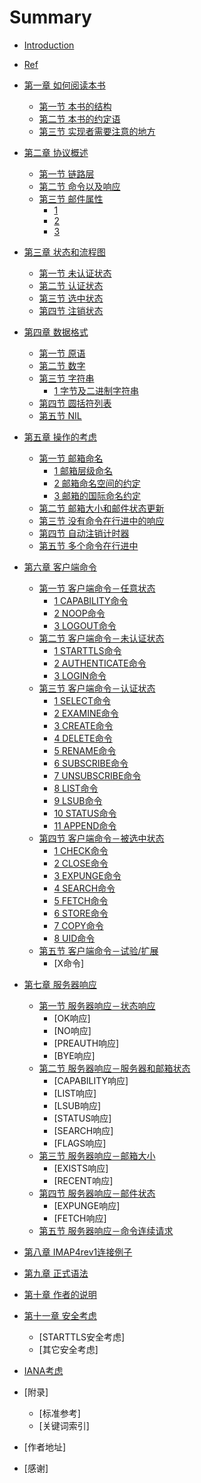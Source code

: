 # Summary

* [Introduction](README.md)
* [Ref](Reference.md)
* [第一章 如何阅读本书](ch1/README.md)
  * [第一节 本书的结构](ch1/1.md)
  * [第二节 本书的约定语](ch1/2.md)
  * [第三节 实现者需要注意的地方](ch1/3.md)
* [第二章 协议概述](ch2/README.md)
  * [第一节 链路层](ch2/1.md)
  * [第二节 命令以及响应](ch2/2.md)
  * [第三节 邮件属性](ch2/3.md)
    * [1](ch2/3_1.md)
    * [2](ch2/3_2.md)
    * [3](ch2/3_3.md) 
  
* [第三章 状态和流程图](ch3/README.md)
  * [第一节 未认证状态](ch3/1.md)
  * [第二节 认证状态](ch3/2.md)
  * [第三节 选中状态](ch3/3.md)
  * [第四节 注销状态](ch4/4.md)

* [第四章 数据格式](ch4/README.md)
  * [第一节 原语](ch4/1.md)
  * [第二节 数字](ch4/2.md)
  * [第三节 字符串](ch4/3.md)
    * [1 字节及二进制字符串](ch4/3_1.md)
  * [第四节 圆括符列表](ch4/4.md)
  * [第五节 NIL](ch4/5.md)

* [第五章 操作的考虑](ch5/README.md)
  * [第一节 邮箱命名](ch5/1.md)
    * [1 邮箱层级命名](ch5/1_1.md)
    * [2 邮箱命名空间的约定](ch5/1_2.md)
    * [3 邮箱的国际命名约定](ch5/1_3.md)
  * [第二节 邮箱大小和邮件状态更新](ch5/2.md)
  * [第三节 没有命令在行进中的响应](ch5/3.md)
  * [第四节 自动注销计时器](ch5/4.md)
  * [第五节 多个命令在行进中](ch5/5.md)

* [第六章 客户端命令](ch6/README.md)
  * [第一节 客户端命令－任意状态](ch6/1.md) 
    * [1 CAPABILITY命令](ch6/1/1_CAPABILITY.md)
    * [2 NOOP命令](ch6/1/1_NOOP.md)
    * [3 LOGOUT命令](ch6/1/1_LOGOUT.md)
  * [第二节 客户端命令－未认证状态](ch6/2.md)
    * [1 STARTTLS命令](ch6/2/2_STARTTLS.md)
    * [2 AUTHENTICATE命令](ch6/2/2_AUTHENTICATE.md)
    * [3 LOGIN命令](ch6/2/2_LOGIN.md)
  * [第三节 客户端命令－认证状态](ch6/3.md)
    * [1 SELECT命令](ch6/3/3_SELECT.md)
    * [2 EXAMINE命令](ch6/3/3_EXAMINE.md)
    * [3 CREATE命令](ch6/3/3_CREATE.md)
    * [4 DELETE命令](ch6/3/3_DELETE.md)
    * [5 RENAME命令](ch6/3/3_RENAME.md)
    * [6 SUBSCRIBE命令](ch6/3/3_SUBSCRIBE.md)
    * [7 UNSUBSCRIBE命令](ch6/3/3_UNSUBSCRIBE.md)
    * [8 LIST命令](ch6/3/3_LIST.md)
    * [9 LSUB命令](ch6/3/3_LSUB.md)
    * [10 STATUS命令](ch6/3/3_STATUS.md)
    * [11 APPEND命令](ch6/3/3_APPEND.md)
  * [第四节 客户端命令－被选中状态](ch6/4.md)
    * [1 CHECK命令](ch6/4/4_CHECK.md)
    * [2 CLOSE命令](ch6/4/4_CLOSE.md)
    * [3 EXPUNGE命令](ch6/4/4_EXPUNGE.md)
    * [4 SEARCH命令](ch6/4/4_SEARCH.md)
    * [5 FETCH命令](ch6/4/4_FETCH.md)
    * [6 STORE命令](ch6/4/4_STORE.md)
    * [7 COPY命令](ch6/4/4_COPY.md)
    * [8 UID命令](ch6/4/4_UID.md)
  * [第五节 客户端命令－试验/扩展](ch6/5.md)
    * [X<atom>命令]

* [第七章 服务器响应](ch7/README.md)
  * [第一节 服务器响应－状态响应](ch7/1.md)
    * [OK响应]
    * [NO响应]
    * [PREAUTH响应]
    * [BYE响应]
  * [第二节 服务器响应－服务器和邮箱状态](ch7/2.md)
    * [CAPABILITY响应]
    * [LIST响应]
    * [LSUB响应]
    * [STATUS响应]
    * [SEARCH响应]
    * [FLAGS响应]
  * [第三节 服务器响应－邮箱大小](ch7/3.md)
    * [EXISTS响应]
    * [RECENT响应]
  * [第四节 服务器响应－邮件状态](ch7/4.md)
    * [EXPUNGE响应]
    * [FETCH响应]
  * [第五节 服务器响应－命令连续请求](ch7/5.md)

* [第八章 IMAP4rev1连接例子](ch8/README.md)

* [第九章 正式语法](ch9/README.md)
* [第十章 作者的说明](ch10/README.md)
* [第十一章 安全考虑](ch11/README.md)
  * [STARTTLS安全考虑]
  * [其它安全考虑]
  
* [IANA考虑](ch12/README.md)
* [附录]
  * [标准参考]
  * [关键词索引]
* [作者地址]
* [感谢]


